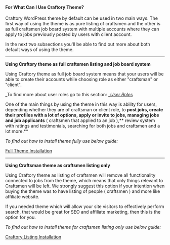 #### For What Can I Use Craftory Theme?

Craftory WordPress theme by default can be used in two main ways. The first way of using the theme is as pure listing of craftsmen and the other is as full craftsmen job board system with multiple accounts where they can apply to jobs previously posted by users with client account.

In the next two subsections you'll be able to find out more about both default ways of using the theme.

---

**Using Craftory theme as full craftsmen listing and job board system**

Using Craftory theme as full job board system means that your users will be able to create their accounts while choosing role as either "craftsman" or "client".

_To find more about user roles go to this section: _[_User Roles_](/users/user-roles.md)

One of the main things by using the theme in this way is ability for users, depending whether they are of craftsman or client role, to **post jobs, create their profiles with a lot of options, apply or invite to jobs, managing jobs and job applicants** \( craftsmen that applied to an job \),** review system with ratings and testimonials, searching for both jobs and craftsmen and a lot more.**

_To find out how to install theme fully use below guide:_

[Full Theme Installation](/chapter1/full-installation.md)

---

**Using Craftsman theme as craftsmen listing only**

Using Craftory theme as listing of craftsmen will remove all functionality connected to jobs from the theme, which means that only things relevant to Craftsmen will be left. We strongly suggest this option if your intention when buying the theme was to have listing of people \( craftsmen \) and more like affiliate website.

If you needed theme which will allow your site visitors to effectively perform search, that would be great for SEO and affiliate marketing, then this is the option for you.

_To find out how to install theme for craftsmen listing only use below guide:_

[Craftory Listing Installation](/chapter1/craftsman-listing-installation.md)

